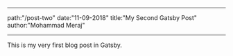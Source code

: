 - - -
path:"/post-two"
date:"11-09-2018"
title:"My Second Gatsby Post"
author:"Mohammad Meraj"
- - -

This is my very first blog post in Gatsby.